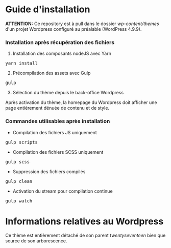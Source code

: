 # Guide d'installation

**ATTENTION:** Ce repository est à pull dans le dossier *wp-content/themes* d'un projet Wordpress configuré au préalable (WordPress 4.9.9).



### Installation après récupération des fichiers

1. Installation des composants nodeJS avec Yarn
<pre>yarn install</pre>

2. Précompilation des assets avec Gulp
<pre>gulp</pre>

3. Sélection du thème depuis le back-office Wordpress

Après activation du thème, la homepage du Wordpress doit afficher une page entièrement dénuée de contenu et de style.


### Commandes utilisables après installation

* Compilation des fichiers JS uniquement
<pre>gulp scripts</pre>

* Compilation des fichiers SCSS uniquement
<pre>gulp scss</pre>

* Suppression des fichiers compilés
<pre>gulp clean</pre>

* Activation du stream pour compilation continue
<pre>gulp watch</pre>



# Informations relatives au Wordpress

Ce thème est entièrement détaché de son parent *twentyseventeen* bien que source de son arborescence.
